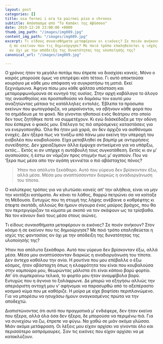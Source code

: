 ```yaml
---
layout: post
categories: []
title: osa fernei i ora ta pairnei piso o chronos
subtitle: Απόσπασμα από "Το Καπάκι της Αβύσσου"
date: 2019-12-20 23:00:00 +0000
thumb_img_path: "/images/img089.jpg"
content_img_path: "/images/img089.jpg"
excerpt: Τι είδους συναισθήματα μεταφέρουν οι εικόνες? Σε ποιόν ανήκουν? Στον κόσμο
  ή σε εκείνον που τις δημιούργησε? Με ποιό τρόπο επαληθεύεται η ισχύς της φαντασίας
  αν όχι με την απόδειξη της δυνατότητας της υλοποίησής της?
canonical_url: "/images/img089.jpg"

---
```

Ο χρόνος ήταν το μεγάλο ποτάμι που έπρεπε να διασχίσει κανείς. Μόνο ο καιρός μπορούσε όμως να επιτρέψει κάτι τέτοιο. Γι αυτό αποκτούσα κουράγιο με κάθε μου απόφαση να συγκρατήσω τη ματιά. Εκεί ξεχνιόμουνα. Άφηνα πίσω μου κάθε φάλτσα υπόσταση και μεταμορφωνόμουνα σε κυνηγό της ουσίας. Στην αρχή καβάλαγα το άλογο της αναισθησίας και προσπαθούσα να δαμάσω τον εαυτό μου αναζητώντας μάταια τις κατάλληλες εντολές. Έβλεπα τα πρόσωπα εκείνων που φωτογράφιζα, να μαραίνονται, να σβήνουν κάθε φορά που τα σημάδευα με το φακό. Να γίνονται ηθοποιοί ενός θεάτρου στο οποίο δεν τους ζητήθηκε ποτέ να συμμετέχουν. Κι εγώ διάσκέδαζα με την οδύνη που έσπερνε ο φακός μου. Επέλεγα τις πιό απρόσμενες καταστάσεις για να ενεργοποιηθώ. Όλα θα ήταν μιά χαρά, αν δεν άρχιζα να αισθάνομαι ενοχές. Δεν ήξερα πως να τινάξω από πάνω μου εκείνη την υπεροχή του εισβολέα που κουβαλούσα. Είχα μεταβληθεί σε βαμπίρ με αντιρρήσεις συνείδησης. Δεν χρειαζόμουν άλλα έμψυχα αντικείμενα για να υπάρξω, εκτός… Εκτός κι αν υπήρχε η αυτόβουλή τους συγκατάθεση. Εκτός κι αν μ’ αγαπούσαν, ή έστω αν νόμιζαν προς στιγμήν πως μ’ αγαπούν. Που να ‘ξερα πως μέσα απo την αγάπη γεννιέται ο πιό αβάσταχτος πόνος?

> Ήταν πια απόλυτα ξεκάθαρο. Αυτό που γύρευα δεν βρίσκονταν έξω, αλλά μέσα. Μέσα μου αναπτύσσονταν διαρκώς η αναδιοργάνωση του τίποτα.

Ο καλύτερος τρόπος για να γλυτώσει κανείς απ’ την αλήθεια, είναι να μην την κοιτάξει κατάματα. Αν κάνει το λάθος, θαρρώ πετρώνει σα να κοίταξε τη Μέδουσα. Ευτυχώς που τη στιγμή της λήψης ανέβαινε ο καθρέφτης κι έπεφτε σκοτάδι, αλλοιώς θα ήμουν σίγουρα ένας μαύρος βράχος, που θα τον περιτριγύριζαν τα κύματα με σκοπό να τον σκάψουν ως τα τρίσβαθα. Να τον κάνουν δικό τους μέσα στους αιώνες.

Τι είδους συναισθήματα μεταφέρουν οι εικόνες? Σε ποιόν ανήκουν? Στον κόσμο ή σε εκείνον που τις δημιούργησε? Με ποιό τρόπο επαληθεύεται η ισχύς της φαντασίας αν όχι με την απόδειξη της δυνατότητας της υλοποίησής της?

Ήταν πια απόλυτα ξεκάθαρο. Αυτό που γύρευα δεν βρίσκονταν έξω, αλλά μέσα. Μέσα μου αναπτύσσονταν διαρκώς η αναδιοργάνωση του τίποτα. Δεν άντεχα καθόλου την ανία. Η ρουτίνα που μου επέβαλλε ο έξω κόσμος, ήταν αβάσταχτη όπως η ελαφρότητα του είναι που κουβαλούσα στην καμπούρα μου, θεωρώντας μάλιστα ότι είναι κάποιο βαρύ φορτίο. Απ’ ότι συμπεραίνω τελικά, το φορτίο μου ήταν αναμφίβολα βαρύ. Ευτυχώς που η άγνοια το ξαλάφρωνε. Δε μπορώ να εξηγήσω αλλιώς την απεριόριστη αντοχή μου ν’ αφήνομαι να παρασυρθώ από το αξεπέραστο κοσμικό κύμα που με καθόριζε. Η μοίρα με είχε βαφτίσει περιπλανώμενο. Για να μπορέσω να ησυχάσω ήμουν αναγκασμένος πρώτα να την αποδεχτώ.

Διαπιστώνοντας ότι αυτό που πραγματικά μ’ ενδιέφερε, δεν ήταν εκείνα που ήξερα, αλλά όλα όσα δεν ήξερα, δε μπορούσα να περιμένω πιά. Για να συνεχίσω να ζω, έπρεπε να φύγω. Να χαθώ σε μιάν ακόμα γλώσσα. Μιάν ακόμα μετάφραση. Οι λέξεις μου είχαν αρχίσει να γίνονται όλο και περισσότερο ασπρόμαυρες. Σαν τις εικόνες που είχαν αρχίσει να με κατακλύζουν.